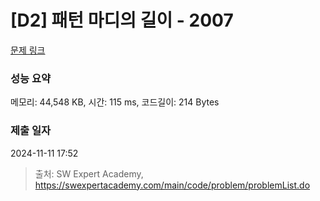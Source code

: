 # [D2] 패턴 마디의 길이 - 2007 

[문제 링크](https://swexpertacademy.com/main/code/problem/problemDetail.do?contestProbId=AV5P1kNKAl8DFAUq) 

### 성능 요약

메모리: 44,548 KB, 시간: 115 ms, 코드길이: 214 Bytes

### 제출 일자

2024-11-11 17:52



> 출처: SW Expert Academy, https://swexpertacademy.com/main/code/problem/problemList.do